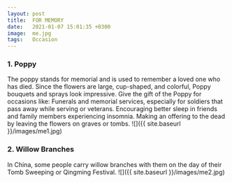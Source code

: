 ```yaml
---
layout: post
title:  FOR MEMORY
date:   2021-01-07 15:01:35 +0300
image:  me.jpg
tags:   Occasion
---
```


### 1. Poppy
The poppy stands for memorial and is used to remember a loved one who has died. Since the flowers are large, cup-shaped, and colorful, Poppy bouquets and sprays look impressive. Give the gift of the Poppy for occasions like: Funerals and memorial services, especially for soldiers that pass away while serving or veterans. Encouraging better sleep in friends and family members experiencing insomnia. Making an offering to the dead by leaving the flowers on graves or tombs.
![]({{ site.baseurl }}/images/me1.jpg)
<br>

### 2.  Willow Branches
In China, some people carry willow branches with them on the day of their Tomb Sweeping or Qingming Festival.
![]({{ site.baseurl }}/images/me2.jpg)
<br>